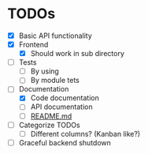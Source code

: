 # TODOs

- [x] Basic API functionality
- [x] Frontend
  - [x] Should work in sub directory
- [ ] Tests
  - [ ] By using
  - [ ] By module tets
- [ ] Documentation
  - [x] Code documentation
  - [ ] API documentation
  - [ ] [README.md](README.md)
- [ ] Categorize TODOs
  - [ ] Different columns? (Kanban like?)
- [ ] Graceful backend shutdown